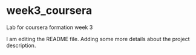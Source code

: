# week3_coursera
Lab for coursera formation week 3

I am editing the README file. Adding some more details about the project description.

